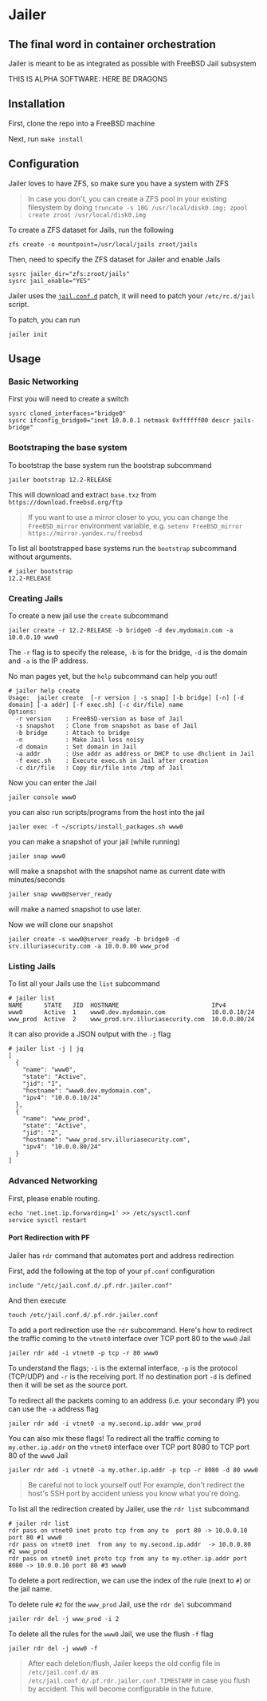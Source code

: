# Jailer
## The final word in container orchestration

Jailer is meant to be as integrated as possible with FreeBSD Jail subsystem


THIS IS ALPHA SOFTWARE: HERE BE DRAGONS

## Installation

First, clone the repo into a FreeBSD machine

Next, run `make install`

## Configuration

Jailer loves to have ZFS, so make sure you have a system with ZFS

> In case you don't, you can create a ZFS pool in your existing filesystem by doing `truncate -s 10G /usr/local/disk0.img; zpool create zroot /usr/local/disk0.img`


To create a ZFS dataset for Jails, run the following

```
zfs create -o mountpoint=/usr/local/jails zroot/jails
```

Then, need to specify the ZFS dataset for Jailer and enable Jails

```
sysrc jailer_dir="zfs:zroot/jails"
sysrc jail_enable="YES"
```

Jailer uses the [`jail.conf.d`](https://reviews.freebsd.org/D24570) patch, it will need to patch your `/etc/rc.d/jail` script.

To patch, you can run

```
jailer init
```


## Usage

### Basic Networking

First you will need to create a switch

```console
sysrc cloned_interfaces="bridge0"
sysrc ifconfig_bridge0="inet 10.0.0.1 netmask 0xffffff00 descr jails-bridge"
```

### Bootstraping the base system
To bootstrap the base system run the bootstrap subcommand

```
jailer bootstrap 12.2-RELEASE
```

This will download and extract `base.txz` from `https://download.freebsd.org/ftp`

> If you want to use a mirror closer to you, you can change the `FreeBSD_mirror` environment variable, e.g. `setenv FreeBSD_mirror https://mirror.yandex.ru/freebsd`

To list all bootstrapped base systems run the `bootstrap` subcommand without arguments.

```console
# jailer bootstrap
12.2-RELEASE
```

### Creating Jails

To create a new jail use the `create` subcommand

```
jailer create -r 12.2-RELEASE -b bridge0 -d dev.mydomain.com -a 10.0.0.10 www0
```

The `-r` flag is to specify the release, `-b` is for the bridge, `-d` is the domain and `-a` is the IP address.

No man pages yet, but the `help` subcommand can help you out!

```
# jailer help create
Usage:  jailer create  [-r version | -s snap] [-b bridge] [-n] [-d domain] [-a addr] [-f exec.sh] [-c dir/file] name
Options:
  -r version    : FreeBSD-version as base of Jail
  -s snapshot   : Clone from snapshot as base of Jail
  -b bridge     : Attach to bridge
  -n            : Make Jail less noisy
  -d domain     : Set domain in Jail
  -a addr       : Use addr as address or DHCP to use dhclient in Jail
  -f exec.sh    : Execute exec.sh in Jail after creation
  -c dir/file   : Copy dir/file into /tmp of Jail
```


Now you can enter the Jail

```
jailer console www0
```

you can also run scripts/programs from the host into the jail

```
jailer exec -f ~/scripts/install_packages.sh www0
```

you can make a snapshot of your jail (while running)

```
jailer snap www0
```

will make a snapshot with the snapshot name as current date with minutes/seconds

```
jailer snap www0@server_ready
```

will make a named snapshot to use later.


Now we will clone our snapshot

```
jailer create -s www0@server_ready -b bridge0 -d srv.illuriasecurity.com -a 10.0.0.80 www_prod
```

### Listing Jails

To list all your Jails use the `list` subcommand

```
# jailer list
NAME      STATE   JID  HOSTNAME                          IPv4
www0      Active  1    www0.dev.mydomain.com             10.0.0.10/24
www_prod  Active  2    www_prod.srv.illuriasecurity.com  10.0.0.80/24
```

It can also provide a JSON output with the `-j` flag

```
# jailer list -j | jq
[
  {
    "name": "www0",
    "state": "Active",
    "jid": "1",
    "hostname": "www0.dev.mydomain.com",
    "ipv4": "10.0.0.10/24"
  },
  {
    "name": "www_prod",
    "state": "Active",
    "jid": "2",
    "hostname": "www_prod.srv.illuriasecurity.com",
    "ipv4": "10.0.0.80/24"
  }
]
```

### Advanced Networking
First, please enable routing.

```
echo 'net.inet.ip.forwarding=1' >> /etc/sysctl.conf
service sysctl restart
```

#### Port Redirection with PF

Jailer has `rdr` command that automates port and address redirection

First, add the following at the top of your `pf.conf` configuration

```
include "/etc/jail.conf.d/.pf.rdr.jailer.conf"
```
And then execute

```
touch /etc/jail.conf.d/.pf.rdr.jailer.conf
```

To add a port redirection use the `rdr` subcommand. Here's how to redirect the traffic coming to the `vtnet0` interface over TCP port 80 to the `www0` Jail

```
jailer rdr add -i vtnet0 -p tcp -r 80 www0
```

To understand the flags; `-i` is the external interface, `-p` is the protocol (TCP/UDP) and `-r` is the receiving port. If no destination port `-d` is defined then it will be set as the source port.

To redirect all the packets coming to an address (i.e. your secondary IP) you can use the `-a` address flag

```
jailer rdr add -i vtnet0 -a my.second.ip.addr www_prod
```

You can also mix these flags! To redirect all the traffic coming to `my.other.ip.addr` on the `vtnet0` interface over TCP port 8080 to TCP port 80 of the `www0` Jail

```
jailer rdr add -i vtnet0 -a my.other.ip.addr -p tcp -r 8080 -d 80 www0
```

> Be careful not to lock yourself out! For example, don't redirect the host's SSH port by accident unless you know what you're doing.

To list all the redirection created by Jailer, use the `rdr list` subcommand

```
# jailer rdr list
rdr pass on vtnet0 inet proto tcp from any to  port 80 -> 10.0.0.10 port 80 #1 www0
rdr pass on vtnet0 inet  from any to my.second.ip.addr  -> 10.0.0.80  #2 www_prod
rdr pass on vtnet0 inet proto tcp from any to my.other.ip.addr port 8080 -> 10.0.0.10 port 80 #3 www0
```

To delete a port redirection, we can use the index of the rule (next to `#`) or the jail name.

To delete rule `#2` for the `www_prod` Jail, use the `rdr del` subcommand

```
jailer rdr del -j www_prod -i 2
```

To delete all the rules for the `www0` Jail, we use the flush `-f` flag

```
jailer rdr del -j www0 -f
```

> After each deletion/flush, Jailer keeps the old config file in `/etc/jail.conf.d/` as `/etc/jail.conf.d/.pf.rdr.jailer.conf.TIMESTAMP` in case you flush by accident. This will become configurable in the future.

